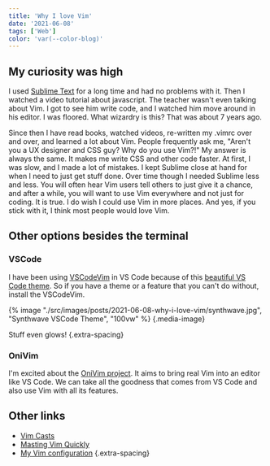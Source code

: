 ```yaml
---
title: 'Why I love Vim'
date: '2021-06-08'
tags: ['Web']
color: 'var(--color-blog)'
---
```


## My curiosity was high

I used [Sublime Text](https://www.sublimetext.com/) for a long time and had no problems with it. Then I watched a video tutorial about javascript. The teacher wasn't even talking about Vim. I got to see him write code, and I watched him move around in his editor. I was floored. What wizardry is this? That was about 7 years ago.

Since then I have read books, watched videos, re-written my .vimrc over and over, and learned a lot about Vim. People frequently ask me, "Aren't you a UX designer and CSS guy? Why do you use Vim?!" My answer is always the same. It makes me write CSS and other code faster. At first, I was slow, and I made a lot of mistakes. I kept Sublime close at hand for when I need to just get stuff done. Over time though I needed Sublime less and less. You will often hear Vim users tell others to just give it a chance, and after a while, you will want to use Vim everywhere and not just for coding. It is true. I do wish I could use Vim in more places. And yes, if you stick with it, I think most people would love Vim. 

## Other options besides the terminal

### VSCode

I have been using [VSCodeVim](https://marketplace.visualstudio.com/items?itemName=vscodevim.vim) in VS Code because of this [beautiful VS Code theme](https://github.com/robb0wen/synthwave-vscode). So if you have a theme or a feature that you can't do without, install the VSCodeVim.

{% image "./src/images/posts/2021-06-08-why-i-love-vim/synthwave.jpg", "Synthwave VSCode Theme", "100vw" %}
{.media-image}

Stuff even glows!
{.extra-spacing}

### OniVim

I'm excited about the [OniVim project](https://www.onivim.io/). It aims to bring real Vim into an editor like VS Code. We can take all the goodness that comes from VS Code and also use Vim with all its features. 

## Other links

- [Vim Casts](http://vimcasts.org/episodes/)
- [Masting Vim Quickly](https://jovicailic.org/mastering-vim-quickly/)
- [My Vim configuration](https://github.com/lukelarsen/neospace)
{.extra-spacing}